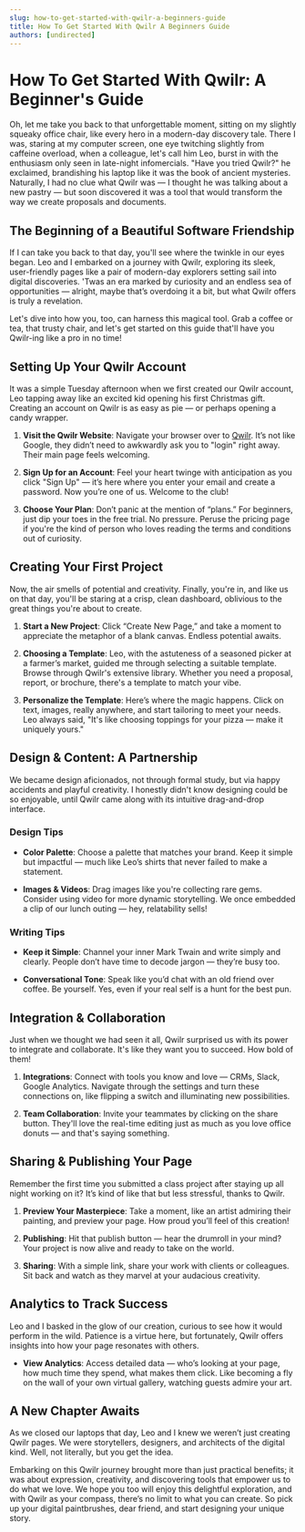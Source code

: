 ```yaml
---
slug: how-to-get-started-with-qwilr-a-beginners-guide
title: How To Get Started With Qwilr A Beginners Guide
authors: [undirected]
---
```



# How To Get Started With Qwilr: A Beginner's Guide

Oh, let me take you back to that unforgettable moment, sitting on my slightly squeaky office chair, like every hero in a modern-day discovery tale. There I was, staring at my computer screen, one eye twitching slightly from caffeine overload, when a colleague, let's call him Leo, burst in with the enthusiasm only seen in late-night infomercials. "Have you tried Qwilr?" he exclaimed, brandishing his laptop like it was the book of ancient mysteries. Naturally, I had no clue what Qwilr was — I thought he was talking about a new pastry — but soon discovered it was a tool that would transform the way we create proposals and documents.

## The Beginning of a Beautiful Software Friendship

If I can take you back to that day, you'll see where the twinkle in our eyes began. Leo and I embarked on a journey with Qwilr, exploring its sleek, user-friendly pages like a pair of modern-day explorers setting sail into digital discoveries. 'Twas an era marked by curiosity and an endless sea of opportunities — alright, maybe that’s overdoing it a bit, but what Qwilr offers is truly a revelation.

Let's dive into how you, too, can harness this magical tool. Grab a coffee or tea, that trusty chair, and let's get started on this guide that'll have you Qwilr-ing like a pro in no time!

## Setting Up Your Qwilr Account

It was a simple Tuesday afternoon when we first created our Qwilr account, Leo tapping away like an excited kid opening his first Christmas gift. Creating an account on Qwilr is as easy as pie — or perhaps opening a candy wrapper. 

1. **Visit the Qwilr Website**: Navigate your browser over to [Qwilr](https://qwilr.com/). It’s not like Google, they didn’t need to awkwardly ask you to "login" right away. Their main page feels welcoming.
   
2. **Sign Up for an Account**: Feel your heart twinge with anticipation as you click "Sign Up" — it’s here where you enter your email and create a password. Now you’re one of us. Welcome to the club!

3. **Choose Your Plan**: Don’t panic at the mention of “plans.” For beginners, just dip your toes in the free trial. No pressure. Peruse the pricing page if you're the kind of person who loves reading the terms and conditions out of curiosity.

## Creating Your First Project

Now, the air smells of potential and creativity. Finally, you're in, and like us on that day, you'll be staring at a crisp, clean dashboard, oblivious to the great things you're about to create.

1. **Start a New Project**: Click “Create New Page,” and take a moment to appreciate the metaphor of a blank canvas. Endless potential awaits.

2. **Choosing a Template**: Leo, with the astuteness of a seasoned picker at a farmer’s market, guided me through selecting a suitable template. Browse through Qwilr's extensive library. Whether you need a proposal, report, or brochure, there's a template to match your vibe.

3. **Personalize the Template**: Here’s where the magic happens. Click on text, images, really anywhere, and start tailoring to meet your needs. Leo always said, "It's like choosing toppings for your pizza — make it uniquely yours."

## Design & Content: A Partnership

We became design aficionados, not through formal study, but via happy accidents and playful creativity. I honestly didn't know designing could be so enjoyable, until Qwilr came along with its intuitive drag-and-drop interface.

### Design Tips

- **Color Palette**: Choose a palette that matches your brand. Keep it simple but impactful — much like Leo’s shirts that never failed to make a statement.

- **Images & Videos**: Drag images like you're collecting rare gems. Consider using video for more dynamic storytelling. We once embedded a clip of our lunch outing — hey, relatability sells!

### Writing Tips

- **Keep it Simple**: Channel your inner Mark Twain and write simply and clearly. People don’t have time to decode jargon — they’re busy too.

- **Conversational Tone**: Speak like you’d chat with an old friend over coffee. Be yourself. Yes, even if your real self is a hunt for the best pun.

## Integration & Collaboration

Just when we thought we had seen it all, Qwilr surprised us with its power to integrate and collaborate. It's like they want you to succeed. How bold of them!

1. **Integrations**: Connect with tools you know and love — CRMs, Slack, Google Analytics. Navigate through the settings and turn these connections on, like flipping a switch and illuminating new possibilities.

2. **Team Collaboration**: Invite your teammates by clicking on the share button. They'll love the real-time editing just as much as you love office donuts — and that's saying something.

## Sharing & Publishing Your Page

Remember the first time you submitted a class project after staying up all night working on it? It’s kind of like that but less stressful, thanks to Qwilr.

1. **Preview Your Masterpiece**: Take a moment, like an artist admiring their painting, and preview your page. How proud you’ll feel of this creation!
   
2. **Publishing**: Hit that publish button — hear the drumroll in your mind? Your project is now alive and ready to take on the world.

3. **Sharing**: With a simple link, share your work with clients or colleagues. Sit back and watch as they marvel at your audacious creativity.

## Analytics to Track Success

Leo and I basked in the glow of our creation, curious to see how it would perform in the wild. Patience is a virtue here, but fortunately, Qwilr offers insights into how your page resonates with others.

- **View Analytics**: Access detailed data — who’s looking at your page, how much time they spend, what makes them click. Like becoming a fly on the wall of your own virtual gallery, watching guests admire your art.

## A New Chapter Awaits

As we closed our laptops that day, Leo and I knew we weren’t just creating Qwilr pages. We were storytellers, designers, and architects of the digital kind. Well, not literally, but you get the idea. 

Embarking on this Qwilr journey brought more than just practical benefits; it was about expression, creativity, and discovering tools that empower us to do what we love. We hope you too will enjoy this delightful exploration, and with Qwilr as your compass, there’s no limit to what you can create. So pick up your digital paintbrushes, dear friend, and start designing your unique story.